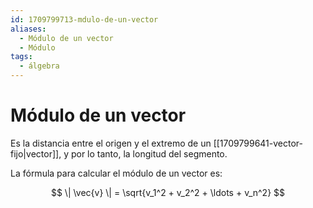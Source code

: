 ```yaml
---
id: 1709799713-mdulo-de-un-vector
aliases:
  - Módulo de un vector
  - Módulo
tags:
  - álgebra
---
```


# Módulo de un vector

Es la distancia entre el origen y el extremo de un [[1709799641-vector-fijo|vector]], y por lo tanto, la longitud del segmento.

La fórmula para calcular el módulo de un vector es:

$$
\| \vec{v} \| = \sqrt{v_1^2 + v_2^2 + \ldots + v_n^2}
$$
